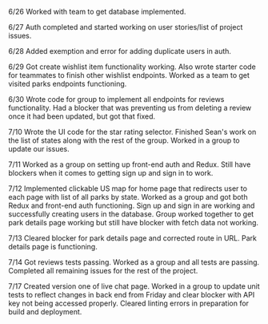 6/26
Worked with team to get database implemented.

6/27
Auth completed and started working on user stories/list of project issues.

6/28
Added exemption and error for adding duplicate users in auth.

6/29
Got create wishlist item functionality working. Also wrote starter code for teammates to finish other wishlist endpoints. Worked as a team to get visited parks endpoints functioning.

6/30
Wrote code for group to implement all endpoints for reviews functionality. Had a blocker that was preventing us from deleting a review once it had been updated, but got that fixed.

7/10
Wrote the UI code for the star rating selector. Finished Sean's work on the list of states along with the rest of the group. Worked in a group to update our issues.

7/11
Worked as a group on setting up front-end auth and Redux. Still have blockers when it comes to getting sign up and sign in to work.

7/12
Implemented clickable US map for home page that redirects user to each page with list of all parks by state. Worked as a group and got both Redux and front-end auth functioning. Sign up and sign in are working and successfully creating users in the database. Group worked together to get park details page working but still have blocker with fetch data not working.

7/13
Cleared blocker for park details page and corrected route in URL. Park details page is functioning.

7/14
Got reviews tests passing. Worked as a group and all tests are passing. Completed all remaining issues for the rest of the project.

7/17
Created version one of live chat page. Worked in a group to update unit tests to reflect changes in back end from Friday and clear blocker with API key not being accessed properly. Cleared linting errors in preparation for build and deployment.

